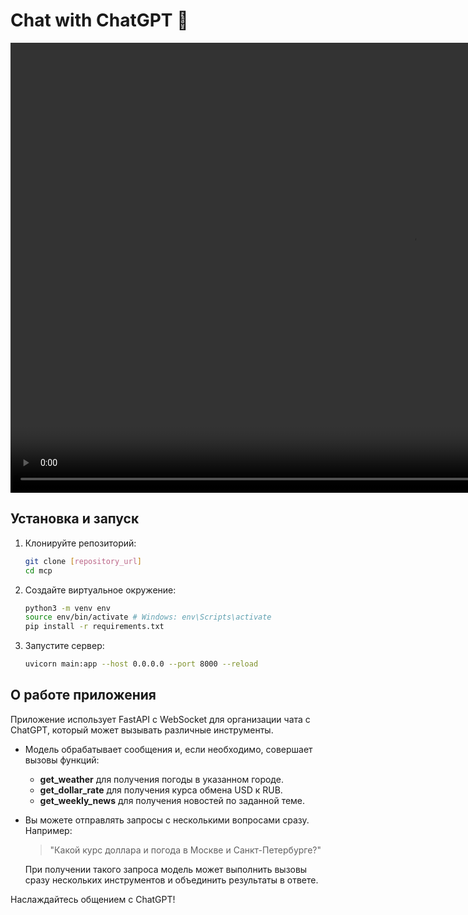# Chat with ChatGPT 🤖

<video width="1280" height="720" controls>
  <source src="./preview.mp4" type="video/mp4">
</video>

## Установка и запуск

1. Клонируйте репозиторий:
   ```bash
   git clone [repository_url]
   cd mcp
   ```
2. Создайте виртуальное окружение:
   ```bash
   python3 -m venv env
   source env/bin/activate # Windows: env\Scripts\activate
   pip install -r requirements.txt
3. Запустите сервер:
   ```bash
   uvicorn main:app --host 0.0.0.0 --port 8000 --reload
   ```

## О работе приложения

Приложение использует FastAPI с WebSocket для организации чата с ChatGPT, который может вызывать различные инструменты.

- Модель обрабатывает сообщения и, если необходимо, совершает вызовы функций:
  - **get_weather** для получения погоды в указанном городе.
  - **get_dollar_rate** для получения курса обмена USD к RUB.
  - **get_weekly_news** для получения новостей по заданной теме.
- Вы можете отправлять запросы с несколькими вопросами сразу. Например:
  > "Какой курс доллара и погода в Москве и Санкт-Петербурге?"
  
  При получении такого запроса модель может выполнить вызовы сразу нескольких инструментов и объединить результаты в ответе.

Наслаждайтесь общением с ChatGPT!

